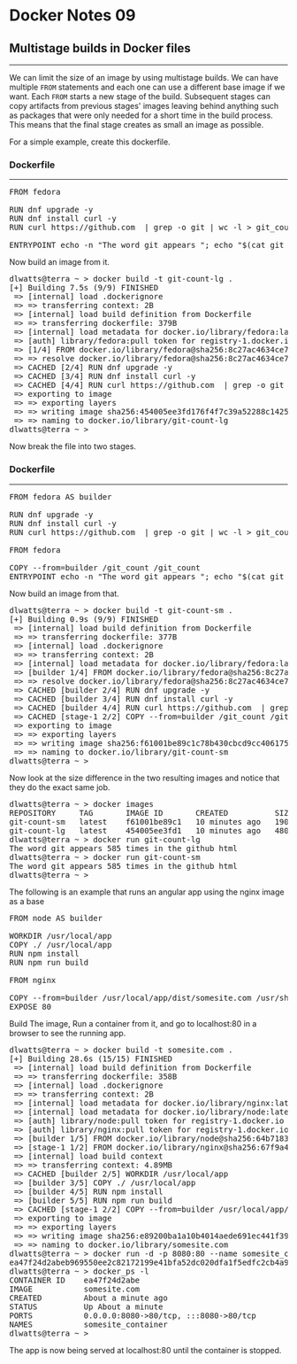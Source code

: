 # Docker Notes 09

## Multistage builds in Docker files

---

We can limit the size of an image by using multistage builds. We can have multiple `FROM` statements
and each one can use a different base image if we want. Each `FROM` starts a new stage of the build.
Subsequent stages can copy artifacts from previous stages' images leaving behind anything such as
packages that were only needed for a short time in the build process. This means that the final
stage creates as small an image as possible.

For a simple example, create this dockerfile.

### Dockerfile

---

<pre>
FROM fedora

RUN dnf upgrade -y
RUN dnf install curl -y
RUN curl https://github.com  | grep -o git | wc -l > git_count

ENTRYPOINT echo -n "The word git appears "; echo "$(cat git_count) times in the github html"
</pre>

Now build an image from it.

<pre>
dlwatts@terra ~ > docker build -t git-count-lg .
[+] Building 7.5s (9/9) FINISHED                                                           docker:default
 => [internal] load .dockerignore                                                                    0.1s
 => => transferring context: 2B                                                                      0.0s
 => [internal] load build definition from Dockerfile                                                 0.1s
 => => transferring dockerfile: 379B                                                                 0.0s
 => [internal] load metadata for docker.io/library/fedora:latest                                     6.4s
 => [auth] library/fedora:pull token for registry-1.docker.io                                        0.0s
 => [1/4] FROM docker.io/library/fedora@sha256:8c27ac4634ce7a761728e97985ff03fa422ccdc58c5d5d38a282  0.1s
 => => resolve docker.io/library/fedora@sha256:8c27ac4634ce7a761728e97985ff03fa422ccdc58c5d5d38a282  0.1s
 => CACHED [2/4] RUN dnf upgrade -y                                                                  0.0s
 => CACHED [3/4] RUN dnf install curl -y                                                             0.0s
 => CACHED [4/4] RUN curl https://github.com  | grep -o git | wc -l > git_count                      0.0s
 => exporting to image                                                                               0.7s
 => => exporting layers                                                                              0.7s
 => => writing image sha256:454005ee3fd176f4f7c39a52288c142533ce8f6e00b29be5a115fe6f1e095b10         0.0s
 => => naming to docker.io/library/git-count-lg                                                      0.0s
dlwatts@terra ~ >
</pre>

Now break the file into two stages.

### Dockerfile

---

<pre>
FROM fedora AS builder

RUN dnf upgrade -y
RUN dnf install curl -y
RUN curl https://github.com  | grep -o git | wc -l > git_count

FROM fedora

COPY --from=builder /git_count /git_count
ENTRYPOINT echo -n "The word git appears "; echo "$(cat git_count) times in the github html"
</pre>

Now build an image from that.

<pre>
dlwatts@terra ~ > docker build -t git-count-sm .
[+] Building 0.9s (9/9) FINISHED                                                           docker:default
 => [internal] load build definition from Dockerfile                                                 0.1s
 => => transferring dockerfile: 377B                                                                 0.0s
 => [internal] load .dockerignore                                                                    0.1s
 => => transferring context: 2B                                                                      0.0s
 => [internal] load metadata for docker.io/library/fedora:latest                                     0.5s
 => [builder 1/4] FROM docker.io/library/fedora@sha256:8c27ac4634ce7a761728e97985ff03fa422ccdc58c5d  0.1s
 => => resolve docker.io/library/fedora@sha256:8c27ac4634ce7a761728e97985ff03fa422ccdc58c5d5d38a282  0.1s
 => CACHED [builder 2/4] RUN dnf upgrade -y                                                          0.0s
 => CACHED [builder 3/4] RUN dnf install curl -y                                                     0.0s
 => CACHED [builder 4/4] RUN curl https://github.com  | grep -o git | wc -l > git_count              0.0s
 => CACHED [stage-1 2/2] COPY --from=builder /git_count /git_count                                   0.0s
 => exporting to image                                                                               0.0s
 => => exporting layers                                                                              0.0s
 => => writing image sha256:f61001be89c1c78b430cbcd9cc4061755fd5450c3c89669a5dc942e0709e23df         0.0s
 => => naming to docker.io/library/git-count-sm                                                      0.0s
dlwatts@terra ~ >
</pre>

Now look at the size difference in the two resulting images and notice that they do the exact same job.

<pre>
dlwatts@terra ~ > docker images
REPOSITORY     TAG       IMAGE ID       CREATED          SIZE
git-count-sm   latest    f61001be89c1   10 minutes ago   190MB
git-count-lg   latest    454005ee3fd1   10 minutes ago   480MB
dlwatts@terra ~ > docker run git-count-lg
The word git appears 585 times in the github html
dlwatts@terra ~ > docker run git-count-sm
The word git appears 585 times in the github html
dlwatts@terra ~ >
</pre>

The following is an example that runs an angular app using the nginx image as a base

<pre>
FROM node AS builder

WORKDIR /usr/local/app
COPY ./ /usr/local/app
RUN npm install
RUN npm run build

FROM nginx

COPY --from=builder /usr/local/app/dist/somesite.com /usr/share/nginx/html
EXPOSE 80
</pre>

Build The image, Run a container from it, and go to localhost:80 in a browser to see the running app.

<pre>
dlwatts@terra ~ > docker build -t somesite.com .
[+] Building 28.6s (15/15) FINISHED                                                                                                                                                                   docker:default
 => [internal] load build definition from Dockerfile                                                                                                                                                            0.1s
 => => transferring dockerfile: 358B                                                                                                                                                                            0.0s
 => [internal] load .dockerignore                                                                                                                                                                               0.1s
 => => transferring context: 2B                                                                                                                                                                                 0.0s
 => [internal] load metadata for docker.io/library/nginx:latest                                                                                                                                                 5.6s
 => [internal] load metadata for docker.io/library/node:latest                                                                                                                                                  5.6s
 => [auth] library/node:pull token for registry-1.docker.io                                                                                                                                                     0.0s
 => [auth] library/nginx:pull token for registry-1.docker.io                                                                                                                                                    0.0s
 => [builder 1/5] FROM docker.io/library/node@sha256:64b71834718b859ea389790ae56e5f2f8fa9456bf3821ff75fa28a87a09cbc09                                                                                           0.0s
 => [stage-1 1/2] FROM docker.io/library/nginx@sha256:67f9a4f10d147a6e04629340e6493c9703300ca23a2f7f3aa56fe615d75d31ca                                                                                          0.0s
 => [internal] load build context                                                                                                                                                                               0.8s
 => => transferring context: 4.89MB                                                                                                                                                                             0.7s
 => CACHED [builder 2/5] WORKDIR /usr/local/app                                                                                                                                                                 0.0s
 => [builder 3/5] COPY ./ /usr/local/app                                                                                                                                                                        8.5s
 => [builder 4/5] RUN npm install                                                                                                                                                                               3.5s
 => [builder 5/5] RUN npm run build                                                                                                                                                                             9.7s
 => CACHED [stage-1 2/2] COPY --from=builder /usr/local/app/dist/somesite.com /usr/share/nginx/html                                                                                                        0.0s
 => exporting to image                                                                                                                                                                                          0.0s
 => => exporting layers                                                                                                                                                                                         0.0s
 => => writing image sha256:e89200ba1a10b4014aede691ec441f3943153ced12614275187c2b28789e77e9                                                                                                                    0.0s
 => => naming to docker.io/library/somesite.com
dlwatts@terra ~ > docker run -d -p 8080:80 --name somesite_container somesite.com
ea47f24d2abeb969550ee2c82172199e41bfa52dc020dfa1f5edfc2cb4a9aadc
dlwatts@terra ~ > docker_ps -l
CONTAINER ID    ea47f24d2abe
IMAGE           somesite.com
CREATED         About a minute ago
STATUS          Up About a minute
PORTS           0.0.0.0:8080->80/tcp, :::8080->80/tcp
NAMES           somesite_container
dlwatts@terra ~ >
</pre>

The app is now being served at localhost:80 until the container is stopped.
